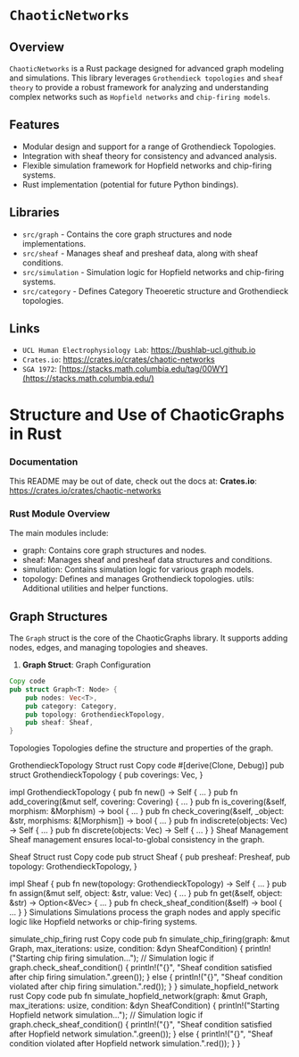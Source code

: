 # `ChaoticNetworks`

## Overview

`ChaoticNetworks` is a Rust package designed for advanced graph modeling and simulations. This library leverages `Grothendieck topologies` and `sheaf theory` to provide a robust framework for analyzing and understanding complex networks such as `Hopfield networks` and `chip-firing models`.

## Features
- Modular design and support for a range of Grothendieck Topologies.
- Integration with sheaf theory for consistency and advanced analysis.
- Flexible simulation framework for Hopfield networks and chip-firing systems.
- Rust implementation (potential for future Python bindings).


## Libraries
- `src/graph` - Contains the core graph structures and node implementations.
- `src/sheaf` - Manages sheaf and presheaf data, along with sheaf conditions.
- `src/simulation` - Simulation logic for Hopfield networks and chip-firing systems.
- `src/category` - Defines Category Theoeretic structure and Grothendieck topologies.

## Links
- `UCL Human Electrophysiology Lab`: https://bushlab-ucl.github.io
- `Crates.io`: https://crates.io/crates/chaotic-networks
- `SGA 1972`: [https://stacks.math.columbia.edu/tag/00WY](https://stacks.math.columbia.edu/)
  
# Structure and Use of ChaoticGraphs in Rust

### Documentation
This README may be out of date, check out the docs at:
**Crates.io**: https://crates.io/crates/chaotic-networks

### Rust Module Overview

The main modules include:

- graph: Contains core graph structures and nodes.
- sheaf: Manages sheaf and presheaf data structures and conditions.
- simulation: Contains simulation logic for various graph models.
- topology: Defines and manages Grothendieck topologies.
utils: Additional utilities and helper functions.

## Graph Structures

The `Graph` struct is the core of the ChaoticGraphs library. It supports adding nodes, edges, and managing topologies and sheaves.

1. **Graph Struct**: Graph Configuration

```rust
Copy code
pub struct Graph<T: Node> {
    pub nodes: Vec<T>,
    pub category: Category,
    pub topology: GrothendieckTopology,
    pub sheaf: Sheaf,
}
```

Topologies
Topologies define the structure and properties of the graph.

GrothendieckTopology Struct
rust
Copy code
#[derive(Clone, Debug)]
pub struct GrothendieckTopology {
    pub coverings: Vec<Covering>,
}

impl GrothendieckTopology {
    pub fn new() -> Self { ... }
    pub fn add_covering(&mut self, covering: Covering) { ... }
    pub fn is_covering(&self, morphism: &Morphism) -> bool { ... }
    pub fn check_covering(&self, _object: &str, morphisms: &[Morphism]) -> bool { ... }
    pub fn indiscrete(objects: Vec<String>) -> Self { ... }
    pub fn discrete(objects: Vec<String>) -> Self { ... }
}
Sheaf Management
Sheaf management ensures local-to-global consistency in the graph.

Sheaf Struct
rust
Copy code
pub struct Sheaf {
    pub presheaf: Presheaf,
    pub topology: GrothendieckTopology,
}

impl Sheaf {
    pub fn new(topology: GrothendieckTopology) -> Self { ... }
    pub fn assign(&mut self, object: &str, value: Vec<String>) { ... }
    pub fn get(&self, object: &str) -> Option<&Vec<String>> { ... }
    pub fn check_sheaf_condition(&self) -> bool { ... }
}
Simulations
Simulations process the graph nodes and apply specific logic like Hopfield networks or chip-firing systems.

simulate_chip_firing
rust
Copy code
pub fn simulate_chip_firing(graph: &mut Graph<ChipFiringNode>, max_iterations: usize, condition: &dyn SheafCondition) {
    println!("Starting chip firing simulation...");
    // Simulation logic
    if graph.check_sheaf_condition() {
        println!("{}", "Sheaf condition satisfied after chip firing simulation.".green());
    } else {
        println!("{}", "Sheaf condition violated after chip firing simulation.".red());
    }
}
simulate_hopfield_network
rust
Copy code
pub fn simulate_hopfield_network(graph: &mut Graph<HopfieldNode>, max_iterations: usize, condition: &dyn SheafCondition) {
    println!("Starting Hopfield network simulation...");
    // Simulation logic
    if graph.check_sheaf_condition() {
        println!("{}", "Sheaf condition satisfied after Hopfield network simulation.".green());
    } else {
        println!("{}", "Sheaf condition violated after Hopfield network simulation.".red());
    }
}
